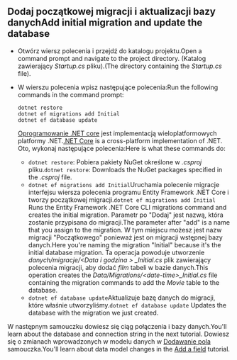## <a name="add-initial-migration-and-update-the-database"></a><span data-ttu-id="aa3ca-101">Dodaj początkowej migracji i aktualizacji bazy danych</span><span class="sxs-lookup"><span data-stu-id="aa3ca-101">Add initial migration and update the database</span></span>

* <span data-ttu-id="aa3ca-102">Otwórz wiersz polecenia i przejdź do katalogu projektu.</span><span class="sxs-lookup"><span data-stu-id="aa3ca-102">Open a command prompt and navigate to the project directory.</span></span> <span data-ttu-id="aa3ca-103">(Katalog zawierający *Startup.cs* pliku).</span><span class="sxs-lookup"><span data-stu-id="aa3ca-103">(The directory containing the *Startup.cs* file).</span></span>

* <span data-ttu-id="aa3ca-104">W wierszu polecenia wpisz następujące polecenia:</span><span class="sxs-lookup"><span data-stu-id="aa3ca-104">Run the following commands in the command prompt:</span></span>

  ```console
  dotnet restore
  dotnet ef migrations add Initial
  dotnet ef database update
  ```
  
  <span data-ttu-id="aa3ca-105">[Oprogramowanie .NET core](https://docs.microsoft.com/dotnet/core/tools/index) jest implementacją wieloplatformowych platformy .NET.</span><span class="sxs-lookup"><span data-stu-id="aa3ca-105">[.NET Core](https://docs.microsoft.com/dotnet/core/tools/index) is a cross-platform implementation of .NET.</span></span> <span data-ttu-id="aa3ca-106">Oto, wykonaj następujące polecenia:</span><span class="sxs-lookup"><span data-stu-id="aa3ca-106">Here is what these commands do:</span></span>

  * <span data-ttu-id="aa3ca-107">`dotnet restore`: Pobiera pakiety NuGet określone w *.csproj* pliku.</span><span class="sxs-lookup"><span data-stu-id="aa3ca-107">`dotnet restore`: Downloads the NuGet packages specified in the *.csproj* file.</span></span>
  * <span data-ttu-id="aa3ca-108">`dotnet ef migrations add Initial`Uruchamia polecenie migracje interfejsu wiersza polecenia programu Entity Framework .NET Core i tworzy początkowej migracji.</span><span class="sxs-lookup"><span data-stu-id="aa3ca-108">`dotnet ef migrations add Initial` Runs the Entity Framework .NET Core CLI migrations command and creates the initial migration.</span></span> <span data-ttu-id="aa3ca-109">Parametr po "Dodaj" jest nazwą, która zostanie przypisana do migracji.</span><span class="sxs-lookup"><span data-stu-id="aa3ca-109">The parameter after "add" is a name that you assign to the migration.</span></span> <span data-ttu-id="aa3ca-110">W tym miejscu możesz jest nazw migracji "Początkowego" ponieważ jest on migracji wstępnej bazy danych.</span><span class="sxs-lookup"><span data-stu-id="aa3ca-110">Here you're naming the migration "Initial" because it's the initial database migration.</span></span> <span data-ttu-id="aa3ca-111">Ta operacja powoduje utworzenie *danych/migracje/\<Data i godzina > _Initial.cs* plik zawierający polecenia migracji, aby dodać *film* tabeli w bazie danych.</span><span class="sxs-lookup"><span data-stu-id="aa3ca-111">This operation creates the *Data/Migrations/\<date-time>_Initial.cs* file containing the migration commands to add the *Movie* table to the database.</span></span>
  * <span data-ttu-id="aa3ca-112">`dotnet ef database update`Aktualizuje bazę danych do migracji, które właśnie utworzyliśmy.</span><span class="sxs-lookup"><span data-stu-id="aa3ca-112">`dotnet ef database update`  Updates the database with the migration we just created.</span></span>

<span data-ttu-id="aa3ca-113">W następnym samouczku dowiesz się ciąg połączenia i bazy danych.</span><span class="sxs-lookup"><span data-stu-id="aa3ca-113">You'll learn about the database and connection string in the next tutorial.</span></span> <span data-ttu-id="aa3ca-114">Dowiesz się o zmianach wprowadzonych w modelu danych w [Dodawanie pola](xref:tutorials/first-mvc-app/new-field) samouczka.</span><span class="sxs-lookup"><span data-stu-id="aa3ca-114">You'll learn about data model changes in the [Add a field](xref:tutorials/first-mvc-app/new-field) tutorial.</span></span>
